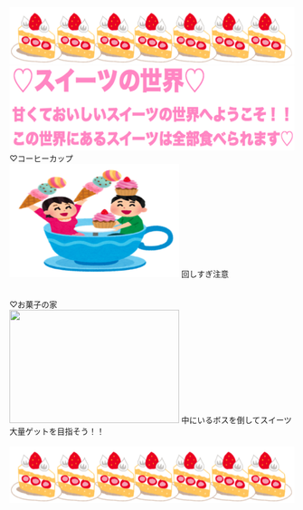 
<img src="ケーキ.png" width="800" height="100"/>
<img src="title2.png" width="700" height="150"/>
♡コーヒーカップ<br>
<img src="coffee.png" width="300" height="200"/>
回しすぎ注意
<br>
<br>
<br>
♡お菓子の家<br>
<img src="家.png" width="300" height="200"/>
中にいるボスを倒してスイーツ大量ゲットを目指そう！！
<br>
<br>
<img src="ケーキ.png" width="800" height="100"/>
